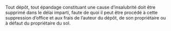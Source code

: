 Tout dépôt, tout épandage constituant une cause d’insalubrité doit être supprimé dans le délai imparti, faute de quoi il peut être procédé à cette suppression d’office et aux frais de l’auteur du dépôt, de son propriétaire ou à défaut du propriétaire du sol.
